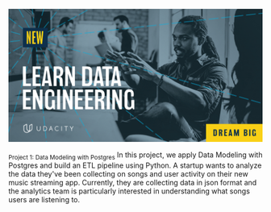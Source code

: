 ![](https://github.com/karthigaiselvanm/udacity-data-engineering-projects/blob/main/images/Social-1-FB-IR6.jpg)

<sub>Project 1: Data Modeling with Postgres</sub>
In this project, we apply Data Modeling with Postgres and build an ETL pipeline using Python. A startup wants to analyze the data they've been collecting on songs and user activity on their new music streaming app. Currently, they are collecting data in json format and the analytics team is particularly interested in understanding what songs users are listening to.


